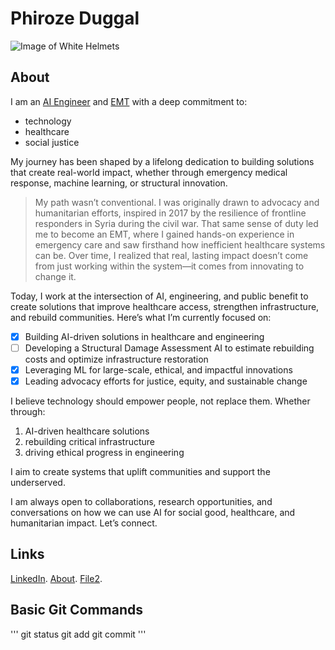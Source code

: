 # Phiroze Duggal

![Image of White Helmets](https://s.abcnews.com/images/International/white-helmets-sy_hpMain_20230208-012020.jpg)

## About 
I am an <ins>AI Engineer</ins> and <ins>EMT</ins> with a deep commitment to:

* technology
* healthcare
* social justice 

My journey has been shaped by a lifelong dedication to building solutions that create real-world impact, whether through emergency medical response, machine learning, or structural innovation.

> My path wasn’t conventional. I was originally drawn to advocacy and
> humanitarian efforts, inspired in 2017 by the resilience of frontline 
> responders in Syria during the civil war. That same sense of duty led me 
> to become an EMT, where I gained hands-on experience in emergency care 
> and saw firsthand how inefficient healthcare systems can be. Over time, I 
> realized that real, lasting impact doesn’t come from just working within 
> the system—it comes from innovating to change it.

Today, I work at the intersection of AI, engineering, and public benefit to create solutions that improve healthcare access, strengthen infrastructure, and rebuild communities. Here’s what I’m currently focused on:

- [x] Building AI-driven solutions in healthcare and engineering
- [ ] Developing a Structural Damage Assessment AI to estimate rebuilding costs and optimize infrastructure restoration
- [x] Leveraging ML for large-scale, ethical, and impactful innovations
- [x] Leading advocacy efforts for justice, equity, and sustainable change

I believe technology should empower people, not replace them. Whether through:

1. AI-driven healthcare solutions
2. rebuilding critical infrastructure
3. driving ethical progress in engineering
   
I aim to create systems that uplift communities and support the underserved.

I am always open to collaborations, research opportunities, and conversations on how we can use AI for social good, healthcare, and humanitarian impact. Let’s connect.

## Links
[LinkedIn](https://www.linkedin.com/in/phrzdgal/).
[About](#about).
[File2](portfolio-110/anothermdfile.md).

## Basic Git Commands
''' 
git status
git add
git commit
'''